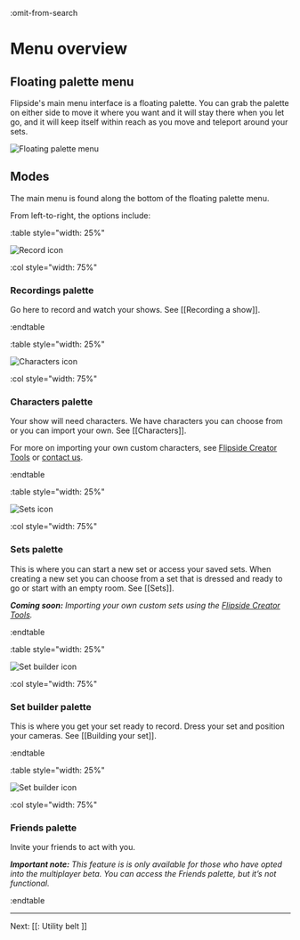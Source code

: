 :omit-from-search

# Menu overview

## Floating palette menu

Flipside's main menu interface is a floating palette. You can grab the palette on either
side to move it where you want and it will stay there when you let go, and it will keep itself
within reach as you move and teleport around your sets.

![Floating palette menu](https://www.flipsidexr.com/files/docs/screenshots/palette-menu.png)

## Modes

The main menu is found along the bottom of the floating palette menu.

From left-to-right, the options include:

:table style="width: 25%"

![Record icon](https://www.flipsidexr.com/files/docs/graphics/button_w-record.png)

:col style="width: 75%"

### Recordings palette

Go here to record and watch your shows. See [[Recording a show]].

:endtable

:table style="width: 25%"

![Characters icon](https://www.flipsidexr.com/files/docs/graphics/button_w-characters.png)

:col style="width: 75%"

### Characters palette

Your show will need characters. We have characters you can choose from or you can import
your own. See [[Characters]].

For more on importing your own custom characters, see [Flipside Creator Tools](/docs/2020.1/creator-tools) or [contact us](/contact).

:endtable

:table style="width: 25%"

![Sets icon](https://www.flipsidexr.com/files/docs/graphics/button_w-sets.png)

:col style="width: 75%"

### Sets palette

This is where you can start a new set or access your saved sets.  When creating a new set you can choose from a set that is dressed and ready to go or start with an empty room.  See [[Sets]].

_**Coming soon:** Importing your own custom sets using the [Flipside Creator Tools](/docs/2020.1/creator-tools)._

:endtable

:table style="width: 25%"

![Set builder icon](https://www.flipsidexr.com/files/docs/graphics/button_w-build.png)

:col style="width: 75%"

### Set builder palette

This is where you get your set ready to record. Dress your set and position your cameras. See [[Building your set]].

:endtable

:table style="width: 25%"

![Set builder icon](https://www.flipsidexr.com/files/docs/graphics/button_w-friends.png)

:col style="width: 75%"

### Friends palette

Invite your friends to act with you.

_**Important note:** This feature is is only available for those who have opted into the multiplayer beta.  You can access the Friends palette, but it’s not functional._

:endtable

---

Next: [[: Utility belt ]]
